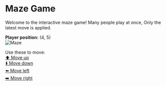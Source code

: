 # Maze Game  
Welcome to the interactive maze game! Many people play at once, Only the latest move is applied.

**Player position:** (4, 5)  
![Maze](https://github-maze-game.vercel.app/images/pos_4_5.png?t=1761361760352)

Use these to move:  
[⬆️ Move up](https://github-maze-game.vercel.app/move/4_5_w)  
[⬇️ Move down](https://github-maze-game.vercel.app/move/4_5_s)  
[⬅️ Move left](https://github-maze-game.vercel.app/move/4_5_a)  
[➡️ Move right](https://github-maze-game.vercel.app/move/4_5_d)
